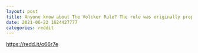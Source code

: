 ```yaml
--- 
layout: post 
title: Anyone know about The Volcker Rule? The rule was originally proposed by American economist and former United States Federal Reserve Chairman 
date: 2021-06-22 1624427777 
categories: reddit 
--- 
```

https://redd.it/o66r7e